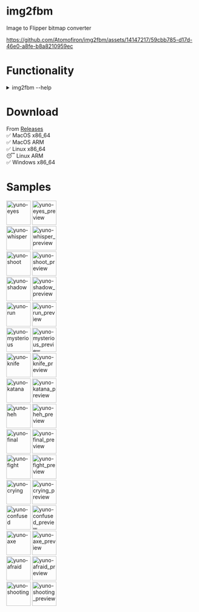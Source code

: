 # img2fbm
Image to Flipper bitmap converter

https://github.com/Atomofiron/img2fbm/assets/14147217/59cbb785-d17d-46e0-a8fe-b8a8210959ec

# Functionality

<details>
  <summary>img2fbm --help</summary>

```
Flipper bitmap files generator

Usage: img2fbm [OPTIONS] <source> [dolphin]

Arguments:
  <source>
          Path to png|jpg|jpeg|gif file

  [dolphin]
          Path to the 'dolphin' directory, if the gif passed

Options:
  -H, --height <1-64>
          Sets the height of output frame(s)
          
          [default: 64]

      --st <type>
          Scale type
          
          [default: fit]

          Possible values:
          - fill: Scale to fill animation bounds
          - fit:  Scale to fit in animation bounds

  -a, --alignment <side>
          Applied alignment if the source picture has aspect ratio different from the target
          
          [default: bottom]

          Possible values:
          - left:   Align source picture to left
          - top:    Align source picture to top
          - right:  Align source picture to right
          - bottom: Align source picture to bottom

  -p, --preview
          Generate the previews of result pictures

      --op
          Only preview, do not generate .bm and other Flipper Animation files

      --ps <multiplier>
          Preview scale ratio
          
          [default: 3]

  -i, --inverse
          Inverse output pixels

  -r, --replace-manifest
          Replace dolphin/manifest.txt file with a new one

  -b, --background <background>
          Set background pixels visible
          
          [default: invisible]

          Possible values:
          - invisible: Keep transparent, white, unset, zero
          - start:     Make visible on the left or top side
          - end:       Make visible on the right or bottom side
          - visible:   Make visible, black, set, unit

  -t, --threshold <percentage[:percentage]>
          Threshold value or range of pixel brightness as a percentage, such as 20:80, 40:, :60, 50:50 or 50
          
          [default: 20:80]

  -s, --speed <speed>
          Animation speed ratio
          
          [default: 1]

  -c, --cut <count[:count]>
          Drop some frames from the start and from the end. For example 5:, :8 or 2:3, the last one drops 2 frames from start and 3 from the end
          
          [default: 0:0]
```
</details>

# Download
From [Releases](https://github.com/Atomofiron/img2fbm/releases)
<br>✅ MacOS x86_64
<br>✅ MacOS ARM
<br>✅ Linux x86_64
<br>😴 Linux ARM
<br>✅ Windows x86_64

# Samples
<img src=https://github.com/Atomofiron/img2fbm/assets/14147217/efc04271-4cea-4a58-878a-38c83db58200 height=64 alt=yuno-eyes />
<img src=https://github.com/Atomofiron/img2fbm/assets/14147217/a2160d4e-5e24-414e-8a72-fc67b410df87 height=64 alt=yuno-eyes_preview />
<br>
<img src=https://github.com/Atomofiron/img2fbm/assets/14147217/a29d019b-a75c-407d-b957-3228ffdac3af height=64 alt=yuno-whisper />
<img src=https://github.com/Atomofiron/img2fbm/assets/14147217/5a5f8b1f-a6a6-4f21-8c67-09d4f9a73753 height=64 alt=yuno-whisper_preview />
<br>
<img src=https://github.com/Atomofiron/img2fbm/assets/14147217/006bea7f-bde2-4ca1-9236-7538c226da87 height=64 alt=yuno-shoot />
<img src=https://github.com/Atomofiron/img2fbm/assets/14147217/f9160543-3abd-4916-a8cc-ea93033f7589 height=64 alt=yuno-shoot_preview />
<br>
<img src=https://github.com/Atomofiron/img2fbm/assets/14147217/8b384c08-77b3-4e98-8d77-a5c77bce5e89 height=64 alt=yuno-shadow />
<img src=https://github.com/Atomofiron/img2fbm/assets/14147217/c00d93e3-27e3-43a1-bf87-e11bb1bbba36 height=64 alt=yuno-shadow_preview />
<br>
<img src=https://github.com/Atomofiron/img2fbm/assets/14147217/e25a9657-52d9-4440-8287-da271b10a8d2 height=64 alt=yuno-run />
<img src=https://github.com/Atomofiron/img2fbm/assets/14147217/fa408c48-f6c2-4b90-99b3-d0466ad54a56 height=64 alt=yuno-run_preview />
<br>
<img src=https://github.com/Atomofiron/img2fbm/assets/14147217/f0377d75-ab9c-466c-ac1a-5356fbee23eb height=64 alt=yuno-mysterious />
<img src=https://github.com/Atomofiron/img2fbm/assets/14147217/db4df409-013d-4e21-8638-73045bb65841 height=64 alt=yuno-mysterious_preview />
<br>
<img src=https://github.com/Atomofiron/img2fbm/assets/14147217/b1877adc-9a84-49da-ad55-6ffd3eb2f532 height=64 alt=yuno-knife />
<img src=https://github.com/Atomofiron/img2fbm/assets/14147217/f2b1d1dc-4fd8-47da-8a48-98557b4f0159 height=64 alt=yuno-knife_preview />
<br>
<img src=https://github.com/Atomofiron/img2fbm/assets/14147217/b2546d3e-0c0d-4254-bc99-82a747374d3a height=64 alt=yuno-katana />
<img src=https://github.com/Atomofiron/img2fbm/assets/14147217/708cb70a-7c62-4b86-a584-308234174a08 height=64 alt=yuno-katana_preview />
<br>
<img src=https://github.com/Atomofiron/img2fbm/assets/14147217/b945a37b-1cc6-4d8c-b38d-7aa34e4cdb6d height=64 alt=yuno-heh />
<img src=https://github.com/Atomofiron/img2fbm/assets/14147217/4ddae3cf-505a-4767-ad1b-ff51bb7617ca height=64 alt=yuno-heh_preview />
<br>
<img src=https://github.com/Atomofiron/img2fbm/assets/14147217/af9dd5fc-0344-453f-8b5a-db7973acced3 height=64 alt=yuno-final />
<img src=https://github.com/Atomofiron/img2fbm/assets/14147217/5e239de0-cb5b-4570-825c-1907c6ea7c9a height=64 alt=yuno-final_preview />
<br>
<img src=https://github.com/Atomofiron/img2fbm/assets/14147217/326055d9-20f3-494f-a246-fe333ba7aea0 height=64 alt=yuno-fight />
<img src=https://github.com/Atomofiron/img2fbm/assets/14147217/bda9d394-2043-43df-928b-c12a0d3540de height=64 alt=yuno-fight_preview />
<br>
<img src=https://github.com/Atomofiron/img2fbm/assets/14147217/ad108e71-7cc6-4395-a82a-6b20bcb085df height=64 alt=yuno-crying />
<img src=https://github.com/Atomofiron/img2fbm/assets/14147217/71f62107-5164-43c5-8620-ebe7f00b0a5e height=64 alt=yuno-crying_preview />
<br>
<img src=https://github.com/Atomofiron/img2fbm/assets/14147217/1065cd48-1374-4877-a646-1b608b5cc34e height=64 alt=yuno-confused />
<img src=https://github.com/Atomofiron/img2fbm/assets/14147217/fc92e7fd-ea35-4e2d-8080-415372ff732c height=64 alt=yuno-confused_preview />
<br>
<img src=https://github.com/Atomofiron/img2fbm/assets/14147217/a3bb221b-80ff-4816-a769-3394a1bd0368 height=64 alt=yuno-axe />
<img src=https://github.com/Atomofiron/img2fbm/assets/14147217/cb9fd2fe-2e16-493f-ab42-049e36279318 height=64 alt=yuno-axe_preview />
<br>
<img src=https://github.com/Atomofiron/img2fbm/assets/14147217/cbbbed4e-eacd-47bf-8c6d-3e7e7d57539c height=64 alt=yuno-afraid />
<img src=https://github.com/Atomofiron/img2fbm/assets/14147217/b6ccf9b0-0824-444d-9983-c952218a3778 height=64 alt=yuno-afraid_preview />
<br>
<img src=https://github.com/Atomofiron/img2fbm/assets/14147217/4cffb737-c60d-413f-b23a-32abcd06ce8f height=64 alt=yuno-shooting />
<img src=https://github.com/Atomofiron/img2fbm/assets/14147217/8c9b2f13-5d29-4edb-ac07-9ad4f23a9a5c height=64 alt=yuno-shooting_preview />

